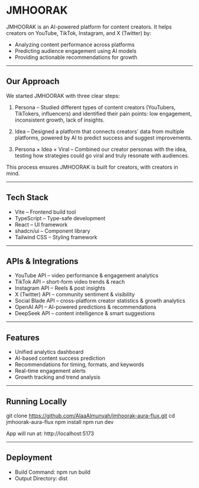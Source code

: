 # JMHOORAK

JMHOORAK is an AI-powered platform for content creators.
It helps creators on YouTube, TikTok, Instagram, and X (Twitter) by:

- Analyzing content performance across platforms
- Predicting audience engagement using AI models
- Providing actionable recommendations for growth

---

## Our Approach

We started JMHOORAK with three clear steps:

1. Persona – Studied different types of content creators (YouTubers, TikTokers, influencers) 
   and identified their pain points: low engagement, inconsistent growth, lack of insights.

2. Idea – Designed a platform that connects creators’ data from multiple platforms, 
   powered by AI to predict success and suggest improvements.

3. Persona × Idea × Viral – Combined our creator personas with the idea, testing how 
   strategies could go viral and truly resonate with audiences.

This process ensures JMHOORAK is built for creators, with creators in mind.

---

## Tech Stack

- Vite – Frontend build tool
- TypeScript – Type-safe development
- React – UI framework
- shadcn/ui – Component library
- Tailwind CSS – Styling framework

---

## APIs & Integrations

- YouTube API – video performance & engagement analytics
- TikTok API – short-form video trends & reach
- Instagram API – Reels & post insights
- X (Twitter) API – community sentiment & visibility
- Social Blade API – cross-platform creator statistics & growth analytics
- OpenAI API – AI-powered predictions & recommendations
- DeepSeek API – content intelligence & smart suggestions

---

## Features

- Unified analytics dashboard
- AI-based content success prediction
- Recommendations for timing, formats, and keywords
- Real-time engagement alerts
- Growth tracking and trend analysis

---

## Running Locally

git clone https://github.com/AlaaAlmunyah/jmhoorak-aura-flux.git
cd jmhoorak-aura-flux
npm install
npm run dev

App will run at: http://localhost:5173

---

## Deployment

- Build Command: npm run build
- Output Directory: dist
